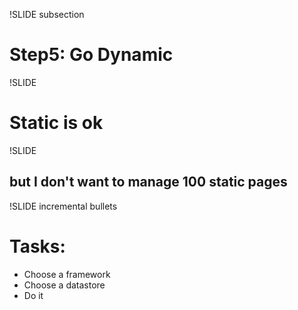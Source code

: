 !SLIDE subsection

# Step5: Go Dynamic

!SLIDE

# Static is ok

!SLIDE

## but I don't want to manage 100 static pages

!SLIDE incremental bullets

# Tasks:
* Choose a framework
* Choose a datastore
* Do it